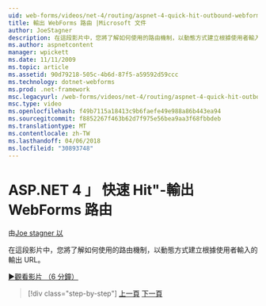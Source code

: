 ```yaml
---
uid: web-forms/videos/net-4/routing/aspnet-4-quick-hit-outbound-webforms-routing
title: 輸出 WebForms 路由 |Microsoft 文件
author: JoeStagner
description: 在這段影片中，您將了解如何使用的路由機制，以動態方式建立根據使用者輸入的輸出 URL。
ms.author: aspnetcontent
manager: wpickett
ms.date: 11/11/2009
ms.topic: article
ms.assetid: 90d79218-505c-4b6d-87f5-a59592d59ccc
ms.technology: dotnet-webforms
ms.prod: .net-framework
msc.legacyurl: /web-forms/videos/net-4/routing/aspnet-4-quick-hit-outbound-webforms-routing
msc.type: video
ms.openlocfilehash: f49b7115a18413c9b6faefe49e988a86b443ea94
ms.sourcegitcommit: f8852267f463b62d7f975e56bea9aa3f68fbbdeb
ms.translationtype: MT
ms.contentlocale: zh-TW
ms.lasthandoff: 04/06/2018
ms.locfileid: "30893748"
---
```

<a name="aspnet-4-quick-hit---outbound-webforms-routing"></a>ASP.NET 4 」 快速 Hit"-輸出 WebForms 路由
====================
由[Joe stagner 以](https://github.com/JoeStagner)

在這段影片中，您將了解如何使用的路由機制，以動態方式建立根據使用者輸入的輸出 URL。 

[&#9654;觀看影片 （6 分鐘）](https://channel9.msdn.com/Blogs/ASP-NET-Site-Videos/aspnet-4-quick-hit-outbound-webforms-routing)

> [!div class="step-by-step"]
> [上一頁](aspnet-4-quick-hit-declarative-webforms-routing.md)
> [下一頁](how-do-i-use-routing-with-aspnet-web-forms.md)
